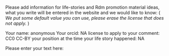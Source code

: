 Please add information for life-stories and Rdm promotion material ideas, what you write will be entered in the website and we would like to know: ( *We put some default value you can use, please erase the license that does not apply.* )

Your name: anonymous
Your orcid: NA
license to apply to your comment: CC0  CC-BY
your position at the time your life story happened: NA

Please enter your text here:

